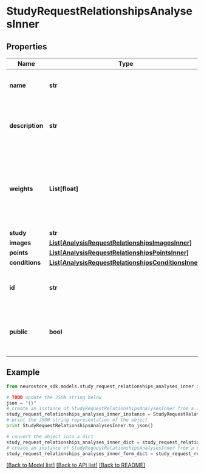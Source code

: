 # StudyRequestRelationshipsAnalysesInner


## Properties
Name | Type | Description | Notes
------------ | ------------- | ------------- | -------------
**name** | **str** | A name of the contrast being performed. | [optional] 
**description** | **str** | A long form description of how the contrast was performed | [optional] 
**weights** | **List[float]** | Weight applied to each condition, must be the same length as the conditions attribute. | [optional] 
**study** | **str** |  | [optional] 
**images** | [**List[AnalysisRequestRelationshipsImagesInner]**](AnalysisRequestRelationshipsImagesInner.md) |  | [optional] 
**points** | [**List[AnalysisRequestRelationshipsPointsInner]**](AnalysisRequestRelationshipsPointsInner.md) |  | [optional] 
**conditions** | [**List[AnalysisRequestRelationshipsConditionsInner]**](AnalysisRequestRelationshipsConditionsInner.md) |  | [optional] 
**id** | **str** | short UUID specifying the location of this resource | [optional] 
**public** | **bool** | whether the resource is listed in public searches or not | [optional] [default to True]

## Example

```python
from neurostore_sdk.models.study_request_relationships_analyses_inner import StudyRequestRelationshipsAnalysesInner

# TODO update the JSON string below
json = "{}"
# create an instance of StudyRequestRelationshipsAnalysesInner from a JSON string
study_request_relationships_analyses_inner_instance = StudyRequestRelationshipsAnalysesInner.from_json(json)
# print the JSON string representation of the object
print StudyRequestRelationshipsAnalysesInner.to_json()

# convert the object into a dict
study_request_relationships_analyses_inner_dict = study_request_relationships_analyses_inner_instance.to_dict()
# create an instance of StudyRequestRelationshipsAnalysesInner from a dict
study_request_relationships_analyses_inner_form_dict = study_request_relationships_analyses_inner.from_dict(study_request_relationships_analyses_inner_dict)
```
[[Back to Model list]](../README.md#documentation-for-models) [[Back to API list]](../README.md#documentation-for-api-endpoints) [[Back to README]](../README.md)


